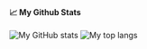 <!--
**mazx4960/mazx4960** is a ✨ _special_ ✨ repository because its `README.md` (this file) appears on your GitHub profile.

Here are some ideas to get you started:

- 🔭 I’m currently working on ...
- 🌱 I’m currently learning ...
- 👯 I’m looking to collaborate on ...
- 🤔 I’m looking for help with ...
- 💬 Ask me about ...
- 📫 How to reach me: ...
- 😄 Pronouns: ...
- ⚡ Fun fact: ...
-->

#### 📈 My Github Stats

![My GitHub stats](https://github-readme-stats.mazx4960.vercel.app/api?username=mazx4960&show_icons=true&line_height=33&count_private=true&theme=solarized-light)
![My top langs](https://github-readme-stats.mazx4960.vercel.app/api/top-langs/?username=mazx4960&&hide=cmake&langs_count=4&line_height=35&theme=dark)
